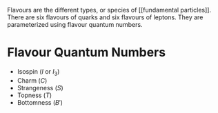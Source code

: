 Flavours are the different types, or species of [[fundamental particles]]. There are six flavours of quarks and six flavours of leptons. They are parameterized using flavour quantum numbers.
# Flavour Quantum Numbers
- Isospin ($I$ or $I_3$)
- Charm ($C$)
- Strangeness ($S$)
- Topness ($T$)
- Bottomness ($B'$)